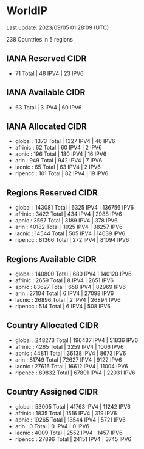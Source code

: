 # WorldIP

Last update: 2023/09/05 01:28:09 (UTC)

238 Countries in 5 regions

## IANA Reserved CIDR

- 71 Total | 48 IPV4 | 23 IPV6

## IANA Available CIDR

- 63 Total | 3 IPV4 | 60 IPV6

## IANA Allocated CIDR

- global : 1373 Total | 1327 IPV4 | 46 IPV6
- afrinic : 62 Total | 60 IPV4 | 2 IPV6
- apnic : 196 Total | 180 IPV4 | 16 IPV6
- arin : 949 Total | 942 IPV4 | 7 IPV6
- lacnic : 65 Total | 63 IPV4 | 2 IPV6
- ripencc : 101 Total | 82 IPV4 | 19 IPV6

## Regions Reserved CIDR

- global : 143081 Total | 6325 IPV4 | 136756 IPV6
- afrinic : 3422 Total | 434 IPV4 | 2988 IPV6
- apnic : 3567 Total | 3189 IPV4 | 378 IPV6
- arin : 40182 Total | 1925 IPV4 | 38257 IPV6
- lacnic : 14544 Total | 505 IPV4 | 14039 IPV6
- ripencc : 81366 Total | 272 IPV4 | 81094 IPV6

## Regions Available CIDR

- global : 140800 Total | 680 IPV4 | 140120 IPV6
- afrinic : 2659 Total | 8 IPV4 | 2651 IPV6
- apnic : 83627 Total | 658 IPV4 | 82969 IPV6
- arin : 27104 Total | 6 IPV4 | 27098 IPV6
- lacnic : 26896 Total | 2 IPV4 | 26894 IPV6
- ripencc : 514 Total | 6 IPV4 | 508 IPV6

## Country Allocated CIDR

- global : 248273 Total | 196437 IPV4 | 51836 IPV6
- afrinic : 4265 Total | 3259 IPV4 | 1006 IPV6
- apnic : 44811 Total | 36138 IPV4 | 8673 IPV6
- arin : 81749 Total | 72627 IPV4 | 9122 IPV6
- lacnic : 27616 Total | 16612 IPV4 | 11004 IPV6
- ripencc : 89832 Total | 67801 IPV4 | 22031 IPV6

## Country Assigned CIDR

- global : 53005 Total | 41763 IPV4 | 11242 IPV6
- afrinic : 1835 Total | 1516 IPV4 | 319 IPV6
- apnic : 19265 Total | 13544 IPV4 | 5721 IPV6
- arin : 0 Total | 0 IPV4 | 0 IPV6
- lacnic : 4009 Total | 2552 IPV4 | 1457 IPV6
- ripencc : 27896 Total | 24151 IPV4 | 3745 IPV6
